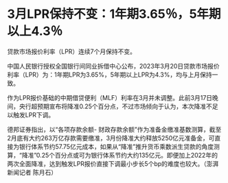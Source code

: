 # 3月LPR保持不变：1年期3.65％，5年期以上4.3％

贷款市场报价利率（LPR）连续7个月保持不变。

中国人民银行授权全国银行间同业拆借中心公布，2023年3月20日贷款市场报价利率（LPR）为：1年期LPR为3.65%，5年期以上LPR为4.3%，均与上月保持一致。

作为LPR报价基础的中期借贷便利（MLF）利率在3月并未调整。此前3月17日晚间，央行超预期宣布将降准0.25个百分点，不过市场倾向于认为，本次降准不足以触发LPR下调。

德邦证券指出，以“各项存款余额-
财政存款余额”作为准备金缴准基数测算，截至2月底有大约263万亿存款需要缴准，3月份降准大约释放5250亿元准备金，可直接为银行体系节约57.75亿元成本，如果从“降准”推升货币乘数派生贷款的角度测算，“降准”0.25个百分点或可为银行体系节约大约135亿元。即便加上2022年的两次全面降准，达到触发LPR报价直接下调最小步长5个bp的难度也较大。（澎湃新闻记者
陈月石）

